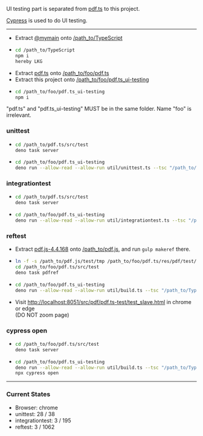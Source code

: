 UI testing part is separated from [pdf.ts](https://github.com/nmtigor/pdf.ts) to
this project.

[Cypress](https://www.cypress.io/) is used to do UI testing.

---

- Extract [@mymain](https://github.com/nmtigor/TypeScript) onto
  <ins>/path_to/TypeScript</ins>
- ```bash
  cd /path_to/TypeScript
  npm i
  hereby LKG
  ```
- Extract [pdf.ts](https://github.com/nmtigor/pdf.ts) onto
  <ins>/path_to/foo/pdf.ts</ins>
- Extract this project onto <ins>/path_to/foo/pdf.ts_ui-testing</ins>
- ```bash
  cd /path_to/foo/pdf.ts_ui-testing
  npm i
  ```

"pdf.ts" and "pdf.ts_ui-testing" MUST be in the same folder. Name "foo" is
irrelevant.

### unittest

- ```bash
  cd /path_to/pdf.ts/src/test
  deno task server
  ```
- ```bash
  cd /path_to/foo/pdf.ts_ui-testing
  deno run --allow-read --allow-run util/unittest.ts --tsc "/path_to/TypeScript/bin/tsc"
  ```

### integrationtest

- ```bash
  cd /path_to/pdf.ts/src/test
  deno task server
  ```
- ```bash
  cd /path_to/foo/pdf.ts_ui-testing
  deno run --allow-read --allow-run util/integrationtest.ts --tsc "/path_to/TypeScript/bin/tsc"
  ```

### reftest

- Extract [pdf.js-4.4.168](https://github.com/mozilla/pdf.js/tree/v4.4.168) onto
  <ins>/path_to/pdf.js</ins>, and run `gulp makeref` there.
- ```bash
  ln -f -s /path_to/pdf.js/test/tmp /path_to/foo/pdf.ts/res/pdf/test/ref 
  cd /path_to/foo/pdf.ts/src/test
  deno task pdfref
  ```
- ```bash
  cd /path_to/foo/pdf.ts_ui-testing
  deno run --allow-read --allow-run util/build.ts --tsc "/path_to/TypeScript/bin/tsc"
  ```
- Visit
  <ins>h</ins><ins>ttp://localhost:8051/src/pdf/pdf.ts-test/test_slave.html</ins>
  in chrome or edge\
  (DO NOT zoom page)

### cypress open

- ```bash
  cd /path_to/foo/pdf.ts/src/test
  deno task server
  ```
- ```bash
  cd /path_to/foo/pdf.ts_ui-testing
  deno run --allow-read --allow-run util/build.ts --tsc "/path_to/TypeScript/bin/tsc"
  npx cypress open
  ```

---

### Current States

- Browser: chrome
- unittest: 28 / 38
- integrationtest: 3 / 195
- reftest: 3 / 1062

